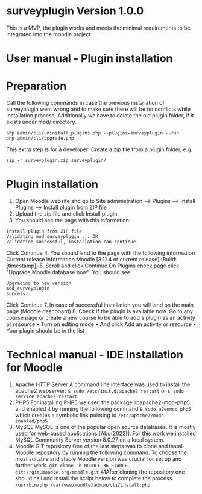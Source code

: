 # surveyplugin Version 1.0.0 
This is a MVP, the plugin works and meets the minimal requirements to be integrated into the moodle project

# User manual - Plugin installation
# Preparation
Call the following commands in case the previous installation of surveyplugin went wrong
and to make sure there will be no conflicts while installation process. Additionally we have to
delete the old plugin folder, if it exists under mod/ directory.
```
php admin/cli/uninstall_plugins.php --plugins=surveyplugin --run
php admin/cli/upgrade.php
```

This extra step is for a developer: Create a zip file from a plugin folder, e.g.

`zip -r surveyplugin.zip surveyplugin/`

# Plugin installation
1. Open Moodle website and go to Site administration –> Plugins –> Install Plugins –>
Install plugin from ZIP file
2. Upload the zip file and click Install plugin
3. You should see the page with this information:
```
Install plugin from ZIP file
Validating mod_surveyplugin ... OK
Validation successful, installation can continue
```
Click Continue
4. You should land to the page with the following information
Current release information
Moodle [3.11.4 or current release] (Build: [timestamp])
5. Scroll and click Continue
On Plugins check page click "Upgrade Moodle database now". You should see:
```
Upgrading to new version
mod_surveyplugin
Success
```
Click Continue
7. In case of successful installation you will land on the main page (Moodle dashboard)
8. Check if the plugin is available now. Go to any course page or create a new course to be
able to add a plugin as an activity or resource
• Turn on editing mode
• And click Add an activity or resource
• Your plugin should be in the list

# Technical manual - IDE installation for Moodle
1. Apache HTTP Server
A command line interface was used to install the apache2 webserver:
`$ sudo /etc/init.d/apache2 restart`
or
`$ sudo service apache2 restart`
2. PHP5
For installing PHP5 we used the package libapache2-mod-php5 and enabled it by running
the following command
`$ sudo a2enmod php5`
which creates a symbolic link pointing to
`/etc/apache2/mods-enabled/php5`
3. MySQL
MySQL is one of the popular open source databases. It is mostly used for web-based
applications [Abo(2022)]. For this work we installed MySQL Community Server version
8.0.27 on a local system.
4. Moodle GIT repository
One of the last steps was to clone and install Moodle repository by running the following
command. To choose the most suitable and stable Moodle version was crucial for set up
and further work.
`git clone -b MOODLE_36_STABLE git://git.moodle.org/moodle.git`
41After cloning the repository one should call and install the script below to complete the
process.
`/usr/bin/php /var/www/moodle/admin/cli/install.php`

